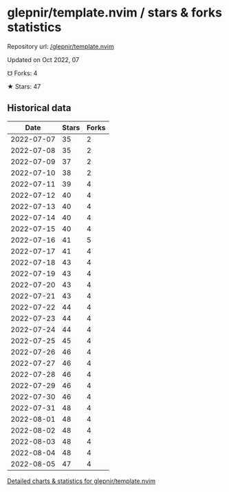 # glepnir/template.nvim / stars & forks statistics

Repository url: [/glepnir/template.nvim](https://github.com/glepnir/template.nvim)

Updated on Oct 2022, 07

☋ Forks: 4

★ Stars: 47

## Historical data
| Date | Stars | Forks |
|------|-------|-------|
| 2022-07-07 | 35 | 2 | 
| 2022-07-08 | 35 | 2 | 
| 2022-07-09 | 37 | 2 | 
| 2022-07-10 | 38 | 2 | 
| 2022-07-11 | 39 | 4 | 
| 2022-07-12 | 40 | 4 | 
| 2022-07-13 | 40 | 4 | 
| 2022-07-14 | 40 | 4 | 
| 2022-07-15 | 40 | 4 | 
| 2022-07-16 | 41 | 5 | 
| 2022-07-17 | 41 | 4 | 
| 2022-07-18 | 43 | 4 | 
| 2022-07-19 | 43 | 4 | 
| 2022-07-20 | 43 | 4 | 
| 2022-07-21 | 43 | 4 | 
| 2022-07-22 | 44 | 4 | 
| 2022-07-23 | 44 | 4 | 
| 2022-07-24 | 44 | 4 | 
| 2022-07-25 | 45 | 4 | 
| 2022-07-26 | 46 | 4 | 
| 2022-07-27 | 46 | 4 | 
| 2022-07-28 | 46 | 4 | 
| 2022-07-29 | 46 | 4 | 
| 2022-07-30 | 46 | 4 | 
| 2022-07-31 | 48 | 4 | 
| 2022-08-01 | 48 | 4 | 
| 2022-08-02 | 48 | 4 | 
| 2022-08-03 | 48 | 4 | 
| 2022-08-04 | 48 | 4 | 
| 2022-08-05 | 47 | 4 | 


[Detailed charts & statistics for glepnir/template.nvim](https://reviewgithub.com/rep/glepnir/template.nvim)
